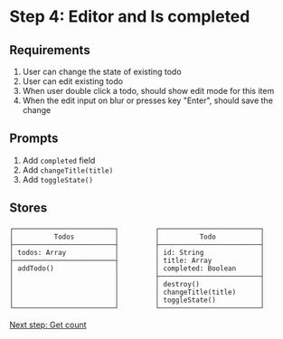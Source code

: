 # Step 4: Editor and Is completed

## Requirements

1. User can change the state of existing todo
2. User can edit existing todo
3. When user double click a todo, should show edit mode for this item
4. When the edit input on blur or presses key "Enter", should save the change


## Prompts

1. Add `completed` field
2. Add `changeTitle(title)`
3. Add `toggleState()`


## Stores

```
┌─────────────────────────┐         ┌─────────────────────────┐
│          Todos          │         │          Todo           │
├─────────────────────────┤         ├─────────────────────────┤
│ todos: Array            │         │ id: String              │
├─────────────────────────┤         │ title: Array            │
│ addTodo()               │         │ completed: Boolean      │
│                         │         ├─────────────────────────┤
│                         │         │ destroy()               │
│                         │         │ changeTitle(title)      │
│                         │         │ toggleState()           │
└─────────────────────────┘         └─────────────────────────┘
```


[Next step: Get count](STEP_5.md)
